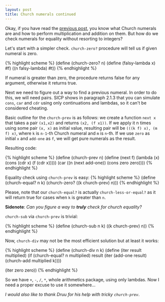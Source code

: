 ```yaml
---
layout: post
title: Church numerals continued
---
```


Okay, if you have read the [previous post], you know what Church numerals are and
how to perform multiplication and addition on them. But how do we check numerals for
equality without resorting to integers?

Let's start with a simpler check. `church-zero?` procedure will tell us if given
numeral is zero.

{% highlight scheme %}
(define (church-zero? n)
  (define (falsy-lambda x) #f)
  ((n falsy-lambda) #t))
{% endhighlight %}

If numeral is greater than zero, the procedure returns false for any argument,
otherwise it returns true.

Next we need to figure out a way to find a previous numeral. In order to do this,
we will need pairs. SICP shows in paragraph 2.1.3 that you can simulate `cons`, `car`
and `cdr` using only continuations and lambdas, so it can't be considered cheating.

Basic outline for the `church-prev` is as follows: we create a function `next x`
that takes a pair `(x1,x2)` and returns `(x2, (f x1))`. If we apply it n times using
some pair `(x, x)` as initial value, resulting pair will be `(((k f) x), (m f) x)`, where `k` is `n-1`-th Church numeral and `m` is `n`-th. If we use `zero` as initial `x` and `add-one` as `f`, we will get pure numerals as the result.

Resulting code:

{% highlight scheme %}
(define (church-prev n)
  (define (next f) (lambda (x) (cons (cdr x) (f (cdr x)))))
  (car ((n (next add-one)) (cons zero zero))))
{% endhighlight %}

Equality check using `church-prev` is easy:
{% highlight scheme %}
(define (church-equal? n k)
  (church-zero? ((k church-prev) n)))
{% endhighlight %}

Please, note that our `church-equal?` is actually `church-less-or-equal?` as it
will return true for cases when `k` is greater than `n`.

**Sidenote**: *Can you figure a way to __truly__ check for church equality?*

`church-sub` via `church-prev` is trivial:

{% highlight scheme %}
(define (church-sub n k)
  ((k church-prev) n))
{% endhighlight %}

Now, `church-div` may not be the most efficient solution but at least it works:

{% highlight scheme %}
(define (church-div n k)
  (define (iter result multiplied)
    (if (church-equal? n multiplied)
        result
        (iter (add-one result) (church-add multiplied k))))

  (iter zero zero))
{% endhighlight %}

So we have `+`, `-`, `/`, `*`, whole arithmetics package, using only lambdas.
Now I need a proper excuse to use it somewhere...



_I would also like to thank Druu for his help with tricky `church-prev`_.


[previous post]: /2011/11/20/2-church-numbers.html
